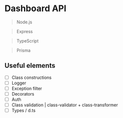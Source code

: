 # Dashboard API

> Node.js

> Express

> TypeScript

> Prisma

## Useful elements

- [ ] Class constructions
- [ ] Logger
- [ ] Exception filter
- [ ] Decorators
- [ ] Auth
- [ ] Class validation | class-validator + class-transformer
- [ ] Types / d.ts
